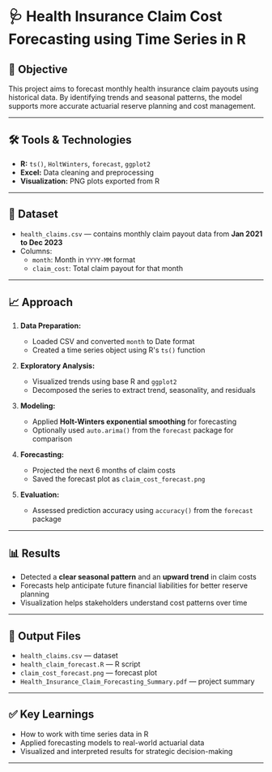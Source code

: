 
# 🩺 Health Insurance Claim Cost Forecasting using Time Series in R

## 📌 Objective
This project aims to forecast monthly health insurance claim payouts using historical data. By identifying trends and seasonal patterns, the model supports more accurate actuarial reserve planning and cost management.

---

## 🛠 Tools & Technologies
- **R:** `ts()`, `HoltWinters`, `forecast`, `ggplot2`
- **Excel:** Data cleaning and preprocessing
- **Visualization:** PNG plots exported from R

---

## 📂 Dataset
- `health_claims.csv` — contains monthly claim payout data from **Jan 2021 to Dec 2023**
- Columns:
  - `month`: Month in `YYYY-MM` format
  - `claim_cost`: Total claim payout for that month

---

## 📈 Approach
1. **Data Preparation:**
   - Loaded CSV and converted `month` to Date format
   - Created a time series object using R's `ts()` function

2. **Exploratory Analysis:**
   - Visualized trends using base R and `ggplot2`
   - Decomposed the series to extract trend, seasonality, and residuals

3. **Modeling:**
   - Applied **Holt-Winters exponential smoothing** for forecasting
   - Optionally used `auto.arima()` from the `forecast` package for comparison

4. **Forecasting:**
   - Projected the next 6 months of claim costs
   - Saved the forecast plot as `claim_cost_forecast.png`

5. **Evaluation:**
   - Assessed prediction accuracy using `accuracy()` from the `forecast` package

---

## 📊 Results
- Detected a **clear seasonal pattern** and an **upward trend** in claim costs
- Forecasts help anticipate future financial liabilities for better reserve planning
- Visualization helps stakeholders understand cost patterns over time

---

## 📁 Output Files
- `health_claims.csv` — dataset
- `health_claim_forecast.R` — R script
- `claim_cost_forecast.png` — forecast plot
- `Health_Insurance_Claim_Forecasting_Summary.pdf` — project summary

---

## ✅ Key Learnings
- How to work with time series data in R
- Applied forecasting models to real-world actuarial data
- Visualized and interpreted results for strategic decision-making

---


